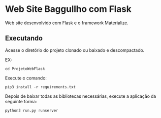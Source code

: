 # Web Site Baggullho com Flask
Web site desenvolvido com Flask e o framework Materialize.

## Executando
Acesse o diretório do projeto clonado ou baixado e descompactado.

EX:
```
cd ProjetoWebFlask
```
Execute o comando:
```
pip3 install -r requirements.txt
```
Depois de baixar todas as bibliotecas necessárias, execute a aplicação da seguinte forma:
```
python3 run.py runserver
```
